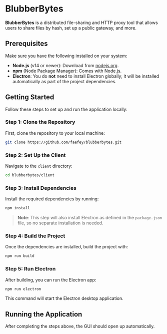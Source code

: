 # BlubberBytes

**BlubberBytes** is a distributed file-sharing and HTTP proxy tool that allows users to share files by hash, set up a public gateway, and more.

## Prerequisites

Make sure you have the following installed on your system:

- **Node.js** (v14 or newer): Download from [nodejs.org](https://nodejs.org/).
- **npm** (Node Package Manager): Comes with Node.js.
- **Electron**: You do **not** need to install Electron globally; it will be installed automatically as part of the project dependencies.

## Getting Started

Follow these steps to set up and run the application locally:

### Step 1: Clone the Repository

First, clone the repository to your local machine:

```bash
git clone https://github.com/faefey/blubberbytes.git
```

### Step 2: Set Up the Client

Navigate to the `client` directory:

```bash
cd blubberbytes/client
```

### Step 3: Install Dependencies

Install the required dependencies by running:

```bash
npm install
```

> **Note**: This step will also install Electron as defined in the `package.json` file, so no separate installation is needed.

### Step 4: Build the Project

Once the dependencies are installed, build the project with:

```bash
npm run build
```

### Step 5: Run Electron

After building, you can run the Electron app:

```bash
npm run electron
```

This command will start the Electron desktop application.

## Running the Application

After completing the steps above, the GUI should open up automatically. 
